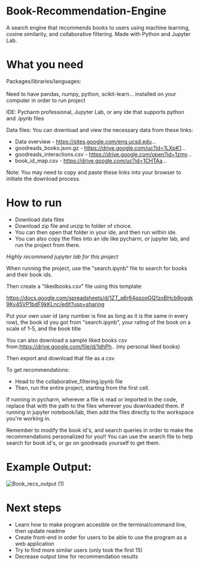 # Book-Recommendation-Engine
A search engine that recommends books to users using machine learning, cosine similarity, and collaborative filtering. Made with Python and Jupyter Lab.

# What you need
Packages/libraries/languages: <br></br>
Need to have pandas, numpy, python, scikit-learn… installed on your computer in order to run project

IDE: 
Pycharm professional, Jupyter Lab, or any ide that supports python and .ipynb files

Data files:
You can download and view the necessary data from these links:
- Data overview - https://sites.google.com/eng.ucsd.edu...
- goodreads_books.json.gz - https://drive.google.com/uc?id=1LXpK1... 
- goodreads_interactions.csv - https://drive.google.com/open?id=1zmy...
- book_id_map.csv - https://drive.google.com/uc?id=1CHTAa...

 Note: You may need to copy and paste these links into your browser to initiate the download process.


# How to run  
- Download data files 
- Download zip file and unzip to folder of choice. 
- You can then open that folder in your ide, and then run within ide.
- You can also copy the files into an ide like pycharm, or jupyter lab, and run the project from there. 


*Highly recommend jupyter lab for this project*

When running the project, use the "search.ipynb" file to search for books and their book ids. 

Then create a "likedbooks.csv" file using this template:

https://docs.google.com/spreadsheets/d/1ZT_q6r64qzoqGQ1zoBHcb9oggk9Kv45VP1bdF9kKLnc/edit?usp=sharing

Put your own user id (any number is fine as long as it is the same in every row), the book id you got from "search.ipynb", your rating of the book on a scale of 1-5, and the book title

You can also download a sample liked books csv from:https://drive.google.com/file/d/1dhPh.. (my personal liked books)

Then export and download that file as a csv 

To get recommendations:
- Head to the collaborative_filtering.ipynb file
- Then, run the entire project, starting from the first cell. 

If running in pycharm, wherever a file is read or imported in the code, replace that with the path to the files wherever you downloaded them.
If running in jupyter notebook/lab, then add the files directly to the workspace you're working in. 

Remember to modify the book id's, and search queries in order to make the recommendations personalized for you!!
You can use the search file to help search for book id's, or go on goodreads yourself to get them. 


# Example Output:
![Book_recs_output (1)](https://user-images.githubusercontent.com/109547791/193438088-7d28d6fa-2a15-4094-8a12-eeea25bb9ad4.png)




# Next steps
- Learn how to make program accesible on the terminal/command line, then update readme
- Create front-end in order for users to be able to use the program as a web application
- Try to find more similar users (only took the first 15)
- Decrease output time for recommendation results

